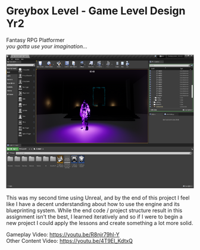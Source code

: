 # Greybox Level - Game Level Design Yr2

Fantasy RPG Platformer <br>
*you gotta use your imagination...*

<img src="Screenshots/Screenshot 4.png" width=640 height=360>

This was my second time using Unreal, and by the end of this project I feel like I have a decent understanding about how to use the engine and its blueprinting system. While the end code / project structure result in this assignment isn't the best, I learned iteratively and so if I were to begin a new project I could apply the lessons and create something a lot more solid. <br>

Gameplay Video: https://youtu.be/R8njr79hl-Y <br>
Other Content Video: https://youtu.be/4T9El_KdtxQ
